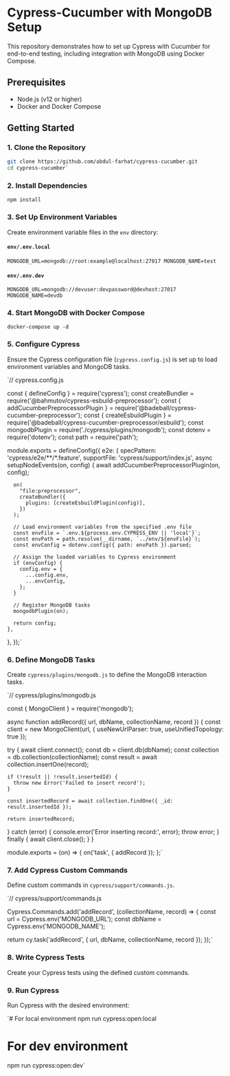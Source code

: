 # Cypress-Cucumber with MongoDB Setup

This repository demonstrates how to set up Cypress with Cucumber for end-to-end testing, including integration with MongoDB using Docker Compose.

## Prerequisites

- Node.js (v12 or higher)
- Docker and Docker Compose

## Getting Started

### 1. Clone the Repository

```bash
git clone https://github.com/abdul-farhat/cypress-cucumber.git
cd cypress-cucumber`
```

### 2\. Install Dependencies

`npm install`

### 3\. Set Up Environment Variables

Create environment variable files in the `env` directory:

#### `env/.env.local`

`MONGODB_URL=mongodb://root:example@localhost:27017
MONGODB_NAME=test`

#### `env/.env.dev`

`MONGODB_URL=mongodb://devuser:devpassword@devhost:27017
MONGODB_NAME=devdb`

### 4\. Start MongoDB with Docker Compose

`docker-compose up -d`

### 5\. Configure Cypress

Ensure the Cypress configuration file (`cypress.config.js`) is set up to load environment variables and MongoDB tasks.

`// cypress.config.js

const { defineConfig } = require('cypress');
const createBundler = require('@bahmutov/cypress-esbuild-preprocessor');
const { addCucumberPreprocessorPlugin } = require('@badeball/cypress-cucumber-preprocessor');
const { createEsbuildPlugin } = require('@badeball/cypress-cucumber-preprocessor/esbuild');
const mongodbPlugin = require('./cypress/plugins/mongodb');
const dotenv = require('dotenv');
const path = require('path');

module.exports = defineConfig({
  e2e: {
    specPattern: 'cypress/e2e/**/*.feature',
    supportFile: 'cypress/support/index.js',
    async setupNodeEvents(on, config) {
      await addCucumberPreprocessorPlugin(on, config);

      on(
        "file:preprocessor",
        createBundler({
          plugins: [createEsbuildPlugin(config)],
        })
      );

      // Load environment variables from the specified .env file
      const envFile = `.env.${process.env.CYPRESS_ENV || 'local'}`;
      const envPath = path.resolve(__dirname, `../env/${envFile}`);
      const envConfig = dotenv.config({ path: envPath }).parsed;

      // Assign the loaded variables to Cypress environment
      if (envConfig) {
        config.env = {
          ...config.env,
          ...envConfig,
        };
      }

      // Register MongoDB tasks
      mongodbPlugin(on);

      return config;
    },
  },
});`

### 6\. Define MongoDB Tasks

Create `cypress/plugins/mongodb.js` to define the MongoDB interaction tasks.

`// cypress/plugins/mongodb.js

const { MongoClient } = require('mongodb');

async function addRecord({ url, dbName, collectionName, record }) {
  const client = new MongoClient(url, { useNewUrlParser: true, useUnifiedTopology: true });

  try {
    await client.connect();
    const db = client.db(dbName);
    const collection = db.collection(collectionName);
    const result = await collection.insertOne(record);

    if (!result || !result.insertedId) {
      throw new Error('Failed to insert record');
    }

    const insertedRecord = await collection.findOne({ _id: result.insertedId });

    return insertedRecord;
  } catch (error) {
    console.error('Error inserting record:', error);
    throw error;
  } finally {
    await client.close();
  }
}

module.exports = (on) => {
  on('task', {
    addRecord
  });
};`

### 7\. Add Cypress Custom Commands

Define custom commands in `cypress/support/commands.js`.

`// cypress/support/commands.js

Cypress.Commands.add('addRecord', (collectionName, record) => {
  const url = Cypress.env('MONGODB_URL');
  const dbName = Cypress.env('MONGODB_NAME');

  return cy.task('addRecord', { url, dbName, collectionName, record });
});`

### 8\. Write Cypress Tests

Create your Cypress tests using the defined custom commands.

### 9\. Run Cypress

Run Cypress with the desired environment:

`# For local environment
npm run cypress:open:local

# For dev environment
npm run cypress:open:dev`